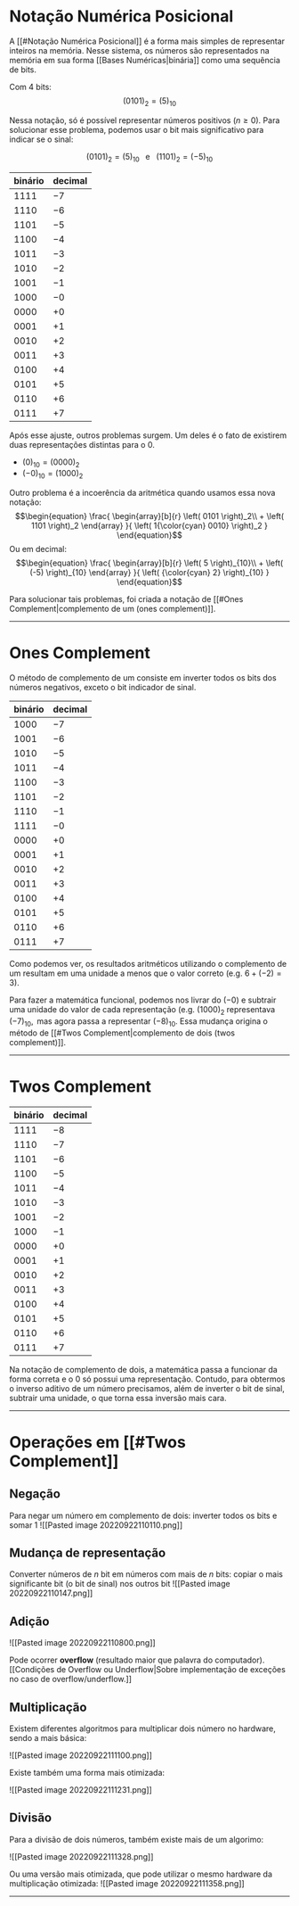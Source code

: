 # Notação Numérica Posicional
A [[#Notação Numérica Posicional]] é a forma mais simples de representar inteiros na memória. Nesse sistema, os números são representados na memória em sua forma [[Bases Numéricas|binária]] como uma sequência de bits.

Com 4 bits:$$(0101)_2=(5)_{10}$$

Nessa notação, só é possível representar números positivos ($n \geq 0$). Para solucionar esse problema, podemos usar o bit mais significativo para indicar se o sinal:

$$(0101)_2 = (5)_{10}\;\;\mbox{ e }\;\;(1101)_2 = (-5)_{10}$$

| binário | decimal |
| ------- | ------- |
| $1111$  | $-7$    |
| $1110$  | $-6$    |
| $1101$  | $-5$    |
| $1100$  | $-4$    |
| $1011$  | $-3$    |
| $1010$  | $-2$    |
| $1001$  | $-1$    |
| $1000$  | $-0$    |
| $0000$  | $+0$    |
| $0001$  | $+1$    |
| $0010$  | $+2$    |
| $0011$  | $+3$    |
| $0100$  | $+4$    |
| $0101$  | $+5$    |
| $0110$  | $+6$    |
| $0111$  | $+7$    |


Após esse ajuste, outros problemas surgem. Um deles é o fato de existirem duas representações distintas para o $0$.

- $(0)_{10}=(0000)_2$
- $(-0)_{10}=(1000)_2$

Outro problema é a incoerência da aritmética quando usamos essa nova notação:
$$\begin{equation}
\frac{
    \begin{array}[b]{r}
      \left( 0101 \right)_2\\
      + \left( 1101 \right)_2
    \end{array}
  }{
    \left( 1{\color{cyan} 0010} \right)_2
  }
\end{equation}$$
Ou em decimal:
$$\begin{equation}
\frac{
    \begin{array}[b]{r}
      \left( 5 \right)_{10}\\
      + \left( (-5) \right)_{10}
    \end{array}
  }{
    \left( {\color{cyan} 2} \right)_{10}
  }
\end{equation}$$

Para solucionar tais problemas, foi criada a notação de [[#Ones Complement|complemento de um (ones complement)]].

---
# Ones Complement

O método de complemento de um consiste em inverter todos os bits dos números negativos, exceto o bit indicador de sinal.

| binário | decimal |
| ------- | ------- |
| $1000$  | $-7$    |
| $1001$  | $-6$    |
| $1010$  | $-5$    |
| $1011$  | $-4$    |
| $1100$  | $-3$    |
| $1101$  | $-2$    |
| $1110$  | $-1$    |
| $1111$  | $-0$    |
| $0000$  | $+0$    |
| $0001$  | $+1$    |
| $0010$  | $+2$    |
| $0011$  | $+3$    |
| $0100$  | $+4$    |
| $0101$  | $+5$    |
| $0110$  | $+6$    |
| $0111$  | $+7$    |

Como podemos ver, os resultados aritméticos utilizando o complemento de um resultam em uma unidade a menos que o valor correto (e.g.  $6+(-2)=3$).

Para fazer a matemática funcional, podemos nos livrar do $(-0)$ e subtrair uma unidade do valor de cada representação (e.g.  $(1000)_2 \mbox{ representava }(-7)_{10},\mbox{ mas agora passa a representar }(-8)_{10}$. Essa mudança origina o método de [[#Twos Complement|complemento de dois (twos complement)]].

---
# Twos Complement

| binário | decimal |
| ------- | ------- |
| $1111$  | $-8$    |
| $1110$  | $-7$    |
| $1101$  | $-6$    |
| $1100$  | $-5$    |
| $1011$  | $-4$    |
| $1010$  | $-3$    |
| $1001$  | $-2$    |
| $1000$  | $-1$    |
| $0000$  | $+0$    |
| $0001$  | $+1$    |
| $0010$  | $+2$    |
| $0011$  | $+3$    |
| $0100$  | $+4$    |
| $0101$  | $+5$    |
| $0110$  | $+6$    |
| $0111$  | $+7$    |

Na notação de complemento de dois, a matemática passa a funcionar da forma correta e o $0$ só possui uma representação. Contudo, para obtermos o inverso aditivo de um número precisamos, além de inverter o bit de sinal, subtrair uma unidade, o que torna essa inversão mais cara.

---

# Operações em [[#Twos Complement]]
## Negação
Para negar um número em complemento de dois: inverter todos os bits e somar 1
 ![[Pasted image 20220922110110.png]]

## Mudança de representação
 Converter números de $n$ bit em números com mais de $n$ bits: copiar o mais significante bit (o bit de sinal) nos outros bit
 ![[Pasted image 20220922110147.png]]

## Adição
![[Pasted image 20220922110800.png]]

Pode ocorrer **overflow** (resultado maior que palavra do computador).
[[Condições de Overflow ou Underflow|Sobre implementação de exceções no caso de overflow/underflow.]]

## Multiplicação
Existem diferentes algoritmos para multiplicar dois número no hardware, sendo a mais básica:

![[Pasted image 20220922111100.png]]

Existe também uma forma mais otimizada:

![[Pasted image 20220922111231.png]]

## Divisão
Para a divisão de dois números, também existe mais de um algorimo:

![[Pasted image 20220922111328.png]]

Ou uma versão mais otimizada, que pode utilizar o mesmo hardware da multiplicação otimizada:
![[Pasted image 20220922111358.png]]

---
